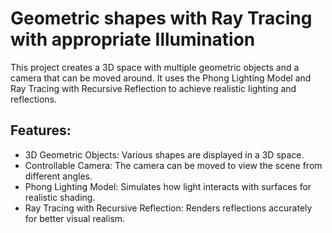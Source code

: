 # Geometric shapes with Ray Tracing with appropriate Illumination
 
This project creates a 3D space with multiple geometric objects and a camera that can be moved around. It uses the Phong Lighting Model and Ray Tracing with Recursive Reflection to achieve realistic lighting and reflections.

## Features:
- 3D Geometric Objects: Various shapes are displayed in a 3D space.
- Controllable Camera: The camera can be moved to view the scene from different angles.
- Phong Lighting Model: Simulates how light interacts with surfaces for realistic shading.
- Ray Tracing with Recursive Reflection: Renders reflections accurately for better visual realism.